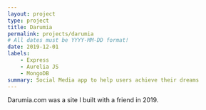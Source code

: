 ```yaml
---
layout: project
type: project
title: Darumia
permalink: projects/darumia
# All dates must be YYYY-MM-DD format!
date: 2019-12-01
labels:
    - Express
    - Aurelia JS
    - MongoDB
summary: Social Media app to help users achieve their dreams 
---
```


Darumia.com was a site I built with a friend in 2019. 